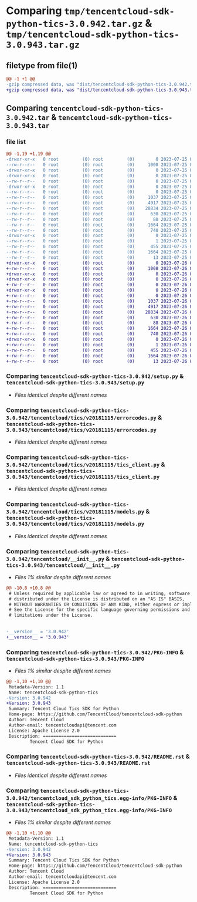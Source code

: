 # Comparing `tmp/tencentcloud-sdk-python-tics-3.0.942.tar.gz` & `tmp/tencentcloud-sdk-python-tics-3.0.943.tar.gz`

## filetype from file(1)

```diff
@@ -1 +1 @@
-gzip compressed data, was "dist/tencentcloud-sdk-python-tics-3.0.942.tar", last modified: Tue Jul 25 04:27:32 2023, max compression
+gzip compressed data, was "dist/tencentcloud-sdk-python-tics-3.0.943.tar", last modified: Wed Jul 26 00:46:19 2023, max compression
```

## Comparing `tencentcloud-sdk-python-tics-3.0.942.tar` & `tencentcloud-sdk-python-tics-3.0.943.tar`

### file list

```diff
@@ -1,19 +1,19 @@
-drwxr-xr-x   0 root         (0) root         (0)        0 2023-07-25 04:27:32.000000 tencentcloud-sdk-python-tics-3.0.942/
--rw-r--r--   0 root         (0) root         (0)     1008 2023-07-25 04:27:32.000000 tencentcloud-sdk-python-tics-3.0.942/setup.py
-drwxr-xr-x   0 root         (0) root         (0)        0 2023-07-25 04:27:32.000000 tencentcloud-sdk-python-tics-3.0.942/tencentcloud/
-drwxr-xr-x   0 root         (0) root         (0)        0 2023-07-25 04:27:32.000000 tencentcloud-sdk-python-tics-3.0.942/tencentcloud/tics/
--rw-r--r--   0 root         (0) root         (0)        0 2023-07-25 04:27:32.000000 tencentcloud-sdk-python-tics-3.0.942/tencentcloud/tics/__init__.py
-drwxr-xr-x   0 root         (0) root         (0)        0 2023-07-25 04:27:32.000000 tencentcloud-sdk-python-tics-3.0.942/tencentcloud/tics/v20181115/
--rw-r--r--   0 root         (0) root         (0)        0 2023-07-25 04:27:32.000000 tencentcloud-sdk-python-tics-3.0.942/tencentcloud/tics/v20181115/__init__.py
--rw-r--r--   0 root         (0) root         (0)     1037 2023-07-25 04:27:32.000000 tencentcloud-sdk-python-tics-3.0.942/tencentcloud/tics/v20181115/errorcodes.py
--rw-r--r--   0 root         (0) root         (0)     4917 2023-07-25 04:27:32.000000 tencentcloud-sdk-python-tics-3.0.942/tencentcloud/tics/v20181115/tics_client.py
--rw-r--r--   0 root         (0) root         (0)    28834 2023-07-25 04:27:32.000000 tencentcloud-sdk-python-tics-3.0.942/tencentcloud/tics/v20181115/models.py
--rw-r--r--   0 root         (0) root         (0)      630 2023-07-25 04:27:32.000000 tencentcloud-sdk-python-tics-3.0.942/tencentcloud/__init__.py
--rw-r--r--   0 root         (0) root         (0)       88 2023-07-25 04:27:32.000000 tencentcloud-sdk-python-tics-3.0.942/setup.cfg
--rw-r--r--   0 root         (0) root         (0)     1664 2023-07-25 04:27:32.000000 tencentcloud-sdk-python-tics-3.0.942/PKG-INFO
--rw-r--r--   0 root         (0) root         (0)      740 2023-07-25 04:27:32.000000 tencentcloud-sdk-python-tics-3.0.942/README.rst
-drwxr-xr-x   0 root         (0) root         (0)        0 2023-07-25 04:27:32.000000 tencentcloud-sdk-python-tics-3.0.942/tencentcloud_sdk_python_tics.egg-info/
--rw-r--r--   0 root         (0) root         (0)        1 2023-07-25 04:27:32.000000 tencentcloud-sdk-python-tics-3.0.942/tencentcloud_sdk_python_tics.egg-info/dependency_links.txt
--rw-r--r--   0 root         (0) root         (0)      455 2023-07-25 04:27:32.000000 tencentcloud-sdk-python-tics-3.0.942/tencentcloud_sdk_python_tics.egg-info/SOURCES.txt
--rw-r--r--   0 root         (0) root         (0)     1664 2023-07-25 04:27:32.000000 tencentcloud-sdk-python-tics-3.0.942/tencentcloud_sdk_python_tics.egg-info/PKG-INFO
--rw-r--r--   0 root         (0) root         (0)       13 2023-07-25 04:27:32.000000 tencentcloud-sdk-python-tics-3.0.942/tencentcloud_sdk_python_tics.egg-info/top_level.txt
+drwxr-xr-x   0 root         (0) root         (0)        0 2023-07-26 00:46:19.000000 tencentcloud-sdk-python-tics-3.0.943/
+-rw-r--r--   0 root         (0) root         (0)     1008 2023-07-26 00:46:19.000000 tencentcloud-sdk-python-tics-3.0.943/setup.py
+drwxr-xr-x   0 root         (0) root         (0)        0 2023-07-26 00:46:19.000000 tencentcloud-sdk-python-tics-3.0.943/tencentcloud/
+drwxr-xr-x   0 root         (0) root         (0)        0 2023-07-26 00:46:19.000000 tencentcloud-sdk-python-tics-3.0.943/tencentcloud/tics/
+-rw-r--r--   0 root         (0) root         (0)        0 2023-07-26 00:46:19.000000 tencentcloud-sdk-python-tics-3.0.943/tencentcloud/tics/__init__.py
+drwxr-xr-x   0 root         (0) root         (0)        0 2023-07-26 00:46:19.000000 tencentcloud-sdk-python-tics-3.0.943/tencentcloud/tics/v20181115/
+-rw-r--r--   0 root         (0) root         (0)        0 2023-07-26 00:46:19.000000 tencentcloud-sdk-python-tics-3.0.943/tencentcloud/tics/v20181115/__init__.py
+-rw-r--r--   0 root         (0) root         (0)     1037 2023-07-26 00:46:19.000000 tencentcloud-sdk-python-tics-3.0.943/tencentcloud/tics/v20181115/errorcodes.py
+-rw-r--r--   0 root         (0) root         (0)     4917 2023-07-26 00:46:19.000000 tencentcloud-sdk-python-tics-3.0.943/tencentcloud/tics/v20181115/tics_client.py
+-rw-r--r--   0 root         (0) root         (0)    28834 2023-07-26 00:46:19.000000 tencentcloud-sdk-python-tics-3.0.943/tencentcloud/tics/v20181115/models.py
+-rw-r--r--   0 root         (0) root         (0)      630 2023-07-26 00:46:19.000000 tencentcloud-sdk-python-tics-3.0.943/tencentcloud/__init__.py
+-rw-r--r--   0 root         (0) root         (0)       88 2023-07-26 00:46:19.000000 tencentcloud-sdk-python-tics-3.0.943/setup.cfg
+-rw-r--r--   0 root         (0) root         (0)     1664 2023-07-26 00:46:19.000000 tencentcloud-sdk-python-tics-3.0.943/PKG-INFO
+-rw-r--r--   0 root         (0) root         (0)      740 2023-07-26 00:46:19.000000 tencentcloud-sdk-python-tics-3.0.943/README.rst
+drwxr-xr-x   0 root         (0) root         (0)        0 2023-07-26 00:46:19.000000 tencentcloud-sdk-python-tics-3.0.943/tencentcloud_sdk_python_tics.egg-info/
+-rw-r--r--   0 root         (0) root         (0)        1 2023-07-26 00:46:19.000000 tencentcloud-sdk-python-tics-3.0.943/tencentcloud_sdk_python_tics.egg-info/dependency_links.txt
+-rw-r--r--   0 root         (0) root         (0)      455 2023-07-26 00:46:19.000000 tencentcloud-sdk-python-tics-3.0.943/tencentcloud_sdk_python_tics.egg-info/SOURCES.txt
+-rw-r--r--   0 root         (0) root         (0)     1664 2023-07-26 00:46:19.000000 tencentcloud-sdk-python-tics-3.0.943/tencentcloud_sdk_python_tics.egg-info/PKG-INFO
+-rw-r--r--   0 root         (0) root         (0)       13 2023-07-26 00:46:19.000000 tencentcloud-sdk-python-tics-3.0.943/tencentcloud_sdk_python_tics.egg-info/top_level.txt
```

### Comparing `tencentcloud-sdk-python-tics-3.0.942/setup.py` & `tencentcloud-sdk-python-tics-3.0.943/setup.py`

 * *Files identical despite different names*

### Comparing `tencentcloud-sdk-python-tics-3.0.942/tencentcloud/tics/v20181115/errorcodes.py` & `tencentcloud-sdk-python-tics-3.0.943/tencentcloud/tics/v20181115/errorcodes.py`

 * *Files identical despite different names*

### Comparing `tencentcloud-sdk-python-tics-3.0.942/tencentcloud/tics/v20181115/tics_client.py` & `tencentcloud-sdk-python-tics-3.0.943/tencentcloud/tics/v20181115/tics_client.py`

 * *Files identical despite different names*

### Comparing `tencentcloud-sdk-python-tics-3.0.942/tencentcloud/tics/v20181115/models.py` & `tencentcloud-sdk-python-tics-3.0.943/tencentcloud/tics/v20181115/models.py`

 * *Files identical despite different names*

### Comparing `tencentcloud-sdk-python-tics-3.0.942/tencentcloud/__init__.py` & `tencentcloud-sdk-python-tics-3.0.943/tencentcloud/__init__.py`

 * *Files 1% similar despite different names*

```diff
@@ -10,8 +10,8 @@
 # Unless required by applicable law or agreed to in writing, software
 # distributed under the License is distributed on an "AS IS" BASIS,
 # WITHOUT WARRANTIES OR CONDITIONS OF ANY KIND, either express or implied.
 # See the License for the specific language governing permissions and
 # limitations under the License.
 
 
-__version__ = '3.0.942'
+__version__ = '3.0.943'
```

### Comparing `tencentcloud-sdk-python-tics-3.0.942/PKG-INFO` & `tencentcloud-sdk-python-tics-3.0.943/PKG-INFO`

 * *Files 1% similar despite different names*

```diff
@@ -1,10 +1,10 @@
 Metadata-Version: 1.1
 Name: tencentcloud-sdk-python-tics
-Version: 3.0.942
+Version: 3.0.943
 Summary: Tencent Cloud Tics SDK for Python
 Home-page: https://github.com/TencentCloud/tencentcloud-sdk-python
 Author: Tencent Cloud
 Author-email: tencentcloudapi@tencent.com
 License: Apache License 2.0
 Description: ============================
         Tencent Cloud SDK for Python
```

### Comparing `tencentcloud-sdk-python-tics-3.0.942/README.rst` & `tencentcloud-sdk-python-tics-3.0.943/README.rst`

 * *Files identical despite different names*

### Comparing `tencentcloud-sdk-python-tics-3.0.942/tencentcloud_sdk_python_tics.egg-info/PKG-INFO` & `tencentcloud-sdk-python-tics-3.0.943/tencentcloud_sdk_python_tics.egg-info/PKG-INFO`

 * *Files 1% similar despite different names*

```diff
@@ -1,10 +1,10 @@
 Metadata-Version: 1.1
 Name: tencentcloud-sdk-python-tics
-Version: 3.0.942
+Version: 3.0.943
 Summary: Tencent Cloud Tics SDK for Python
 Home-page: https://github.com/TencentCloud/tencentcloud-sdk-python
 Author: Tencent Cloud
 Author-email: tencentcloudapi@tencent.com
 License: Apache License 2.0
 Description: ============================
         Tencent Cloud SDK for Python
```

